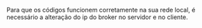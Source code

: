 

Para que os códigos funcionem corretamente na sua rede local, é necessário a alteração do ip do broker no servidor e no cliente.


